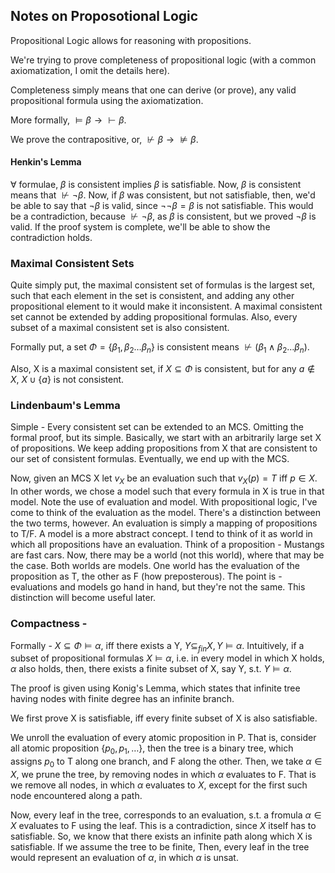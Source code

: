 ## Notes on Proposotional Logic

Propositional Logic allows for reasoning with propositions. 

We're trying to prove completeness of propositional logic (with a common axiomatization, I omit the details here).

Completeness simply means that one can derive (or prove), any valid propositional formula using the axiomatization. 

More formally, $\models \beta \rightarrow \vdash \beta$. 

We prove the contrapositive, or, $\not \vdash \beta \rightarrow \not \models \beta$.

#### Henkin's Lemma 

$\forall$ formulae, $\beta$ is consistent implies $\beta$ is satisfiable. Now, $\beta$ is consistent means that $\not\vdash \neg \beta$.
Now, if $\beta$ was consistent, but not satisfiable, then, we'd be able to say that $\neg \beta$ is valid, since $\neg \neg \beta = \beta$ is not satisfiable.
This would be a contradiction, because $\not\vdash \neg \beta$, as $\beta$ is consistent, but we proved $\neg \beta$ is valid. If the proof system is complete, 
we'll be able to show the contradiction holds.

### Maximal Consistent Sets

Quite simply put, the maximal consistent set of formulas is the largest set, such that each element in the set is consistent, and 
adding any other propositional element to it would make it inconsistent. A maximal consistent set cannot be extended by adding propositional 
formulas. Also, every subset of a maximal consistent set is also consistent. 

Formally put, a set $\Phi = \{\beta_1, \beta_2 \dots \beta_n\}$ is consistent means $\not \vdash (\beta_1 \wedge \beta_2 \dots \beta_n)$.

Also, X is a maximal consistent set, if $X \subseteq \Phi$ is consistent, but for any $a \notin X$, $X \cup \{a\}$ is not consistent.


### Lindenbaum's Lemma

Simple - Every consistent set can be extended to an MCS. Omitting the formal proof, but its simple. Basically,
 we start with an arbitrarily large set X of propositions. We keep adding propositions from X that are consistent to our set 
 of consistent formulas. Eventually, we end up with the MCS.



Now, given an MCS X let $v_X$ be an evaluation such that $v_X (p) = T$ iff $p \in X$. In other words, we chose a model such that 
every formula in X is true in that model. Note the use of evaluation and model. With propositional logic, I've come to think of
the evaluation as the model. There's a distinction between the two terms, however. An evaluation is simply a mapping of propositions to 
T/F. A model is a more abstract concept. I tend to think of it as world in which all propositions have an evaluation. Think of a proposition - Mustangs
are fast cars. Now, there may be a world (not this world), where that may be the case. Both worlds are models. One world has the evaluation of the proposition
as T, the other as F (how preposterous). The point is - evaluations and models go hand in hand, but they're not the same. This distinction will become useful later.


### Compactness - 

Formally - $X \subseteq \Phi \models \alpha$, iff there exists a Y, $Y \subseteq_{fin} X, Y \models \alpha$. Intuitively, if a subset of propositional formulas $X \models \alpha$, i.e. in every model in which X holds, $\alpha$ also holds, then, there exists a finite subset of X, say Y, s.t. $Y \models \alpha$.

The proof is given using Konig's Lemma, which states that infinite tree having nodes with finite degree has an infinite branch. 

We first prove X is satisfiable, iff every finite subset of X is also satisfiable. 

We unroll the evaluation of every atomic proposition in P. That is, consider all atomic proposition $\{p_0, p_1, \dots \}$, then the tree is a binary tree, which assigns $p_0$ to T along one branch, and F along the other. Then, we take $\alpha \in X$, we prune the tree, by removing 
nodes in which $\alpha$ evaluates to F. That is we remove all nodes, in which $\alpha$ evaluates to $X$, except for the first such node encountered along a path. 

Now, every leaf in the tree, corresponds to an evaluation, s.t. a fromula $\alpha \in X$ evaluates to F using the leaf. This is a contradiction, since 
$X$ itself has to satisfiable. So, we know that there exists an infinite path along which X is satisfiable. If we assume the tree to be finite, 
Then, every leaf in the tree would represent an evaluation of $\alpha$, in which $\alpha$ is unsat. 
